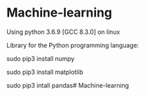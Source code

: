 # Machine-learning

Using python 3.6.9 [GCC 8.3.0] on linux


 Library for the Python programming language:

 <p>sudo pip3 install numpy</p>
 <p>sudo pip3 install matplotlib </p>
 <p>sudo pip3 intall pandas# Machine-learning </p>
